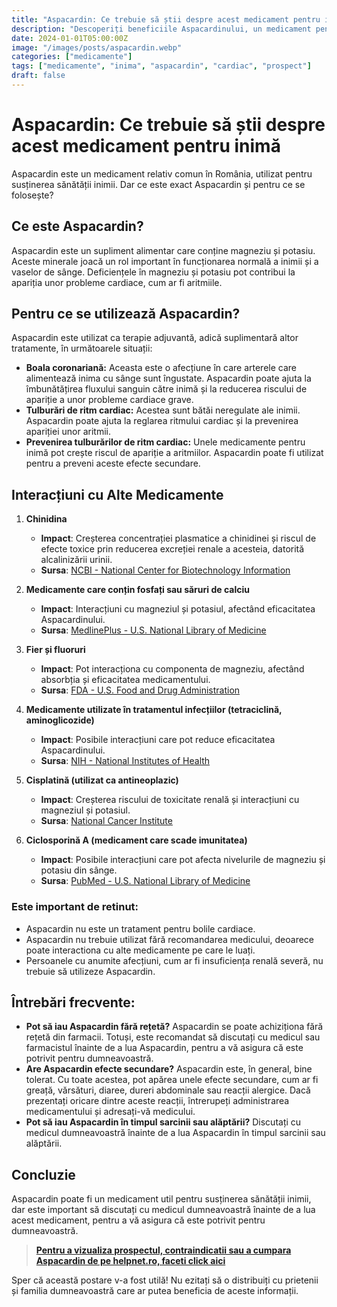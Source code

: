 ```yaml
---
title: "Aspacardin: Ce trebuie să știi despre acest medicament pentru inimă"
description: "Descoperiți beneficiile Aspacardinului, un medicament pentru inimă, vedeti prospect, pret, contraindicatii, interactiuni cu alte medicamente"
date: 2024-01-01T05:00:00Z
image: "/images/posts/aspacardin.webp"
categories: ["medicamente"]
tags: ["medicamente", "inima", "aspacardin", "cardiac", "prospect"]
draft: false
---
```


# Aspacardin: Ce trebuie să știi despre acest medicament pentru inimă

Aspacardin este un medicament relativ comun în România, utilizat pentru susținerea sănătății inimii. Dar ce este exact Aspacardin și pentru ce se folosește?

## Ce este Aspacardin?

Aspacardin este un supliment alimentar care conține magneziu și potasiu. Aceste minerale joacă un rol important în funcționarea normală a inimii și a vaselor de sânge. Deficiențele în magneziu și potasiu pot contribui la apariția unor probleme cardiace, cum ar fi aritmiile.

## Pentru ce se utilizează Aspacardin?

Aspacardin este utilizat ca terapie adjuvantă, adică suplimentară altor tratamente, în următoarele situații:

- **Boala coronariană:** Aceasta este o afecțiune în care arterele care alimentează inima cu sânge sunt îngustate. Aspacardin poate ajuta la îmbunătățirea fluxului sanguin către inimă și la reducerea riscului de apariție a unor probleme cardiace grave.
- **Tulburări de ritm cardiac:** Acestea sunt bătăi neregulate ale inimii. Aspacardin poate ajuta la reglarea ritmului cardiac și la prevenirea apariției unor aritmii.
- **Prevenirea tulburărilor de ritm cardiac:** Unele medicamente pentru inimă pot crește riscul de apariție a aritmiilor. Aspacardin poate fi utilizat pentru a preveni aceste efecte secundare.


## Interacțiuni cu Alte Medicamente

1. **Chinidina**
   - **Impact**: Creșterea concentrației plasmatice a chinidinei și riscul de efecte toxice prin reducerea excreției renale a acesteia, datorită alcalinizării urinii.
   - **Sursa**: [NCBI - National Center for Biotechnology Information](https://www.ncbi.nlm.nih.gov)

2. **Medicamente care conțin fosfați sau săruri de calciu**
   - **Impact**: Interacțiuni cu magneziul și potasiul, afectând eficacitatea Aspacardinului.
   - **Sursa**: [MedlinePlus - U.S. National Library of Medicine](https://medlineplus.gov)

3. **Fier și fluoruri**
   - **Impact**: Pot interacționa cu componenta de magneziu, afectând absorbția și eficacitatea medicamentului.
   - **Sursa**: [FDA - U.S. Food and Drug Administration](https://www.fda.gov)

4. **Medicamente utilizate în tratamentul infecțiilor (tetraciclină, aminoglicozide)**
   - **Impact**: Posibile interacțiuni care pot reduce eficacitatea Aspacardinului.
   - **Sursa**: [NIH - National Institutes of Health](https://www.nih.gov)

5. **Cisplatină (utilizat ca antineoplazic)**
   - **Impact**: Creșterea riscului de toxicitate renală și interacțiuni cu magneziul și potasiul.
   - **Sursa**: [National Cancer Institute](https://www.cancer.gov)

6. **Ciclosporină A (medicament care scade imunitatea)**
   - **Impact**: Posibile interacțiuni care pot afecta nivelurile de magneziu și potasiu din sânge.
   - **Sursa**: [PubMed - U.S. National Library of Medicine](https://pubmed.ncbi.nlm.nih.gov)


### Este important de retinut:

- Aspacardin nu este un tratament pentru bolile cardiace.
- Aspacardin nu trebuie utilizat fără recomandarea medicului, deoarece poate interactiona cu alte medicamente pe care le luați.
- Persoanele cu anumite afecțiuni, cum ar fi insuficiența renală severă, nu trebuie să utilizeze Aspacardin.

## Întrebări frecvente:

- **Pot să iau Aspacardin fără rețetă?** Aspacardin se poate achiziționa fără rețetă din farmacii. Totuși, este recomandat să discutați cu medicul sau farmacistul înainte de a lua Aspacardin, pentru a vă asigura că este potrivit pentru dumneavoastră.
- **Are Aspacardin efecte secundare?** Aspacardin este, în general, bine tolerat. Cu toate acestea, pot apărea unele efecte secundare, cum ar fi greață, vărsături, diaree, dureri abdominale sau reacții alergice. Dacă prezentați oricare dintre aceste reacții, întrerupeți administrarea medicamentului și adresați-vă medicului.
- **Pot să iau Aspacardin în timpul sarcinii sau alăptării?** Discutați cu medicul dumneavoastră înainte de a lua Aspacardin în timpul sarcinii sau alăptării.

## Concluzie

Aspacardin poate fi un medicament util pentru susținerea sănătății inimii, dar este important să discutați cu medicul dumneavoastră înainte de a lua acest medicament, pentru a vă asigura că este potrivit pentru dumneavoastră.

>
> **[Pentru a vizualiza prospectul, contraindicatii sau a cumpara Aspacardin de pe helpnet.ro, faceti click aici](https://www.helpnet.ro/aspacardin-39mg-12mg-x-30cpr)**
>


Sper că această postare v-a fost utilă! Nu ezitați să o distribuiți cu prietenii și familia dumneavoastră care ar putea beneficia de aceste informații.
